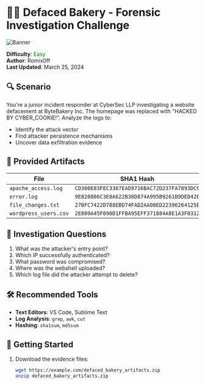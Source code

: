 # 🕵️‍♂️ Defaced Bakery - Forensic Investigation Challenge

![Banner](https://github.com/hackthebox/public-templates/blob/master/assets/banner.png?raw=true)

**Difficulty**: <span style="color:green">Easy</span>  
**Author**: Romix0ff  
**Last Updated**: March 25, 2024  

## 🔍 Scenario

You're a junior incident responder at CyberSec LLP investigating a website defacement at ByteBakery Inc. The homepage was replaced with "HACKED BY CYBER_COOKIE!". Analyze the logs to:

- Identify the attack vector
- Find attacker persistence mechanisms
- Uncover data exfiltration evidence

## 📁 Provided Artifacts

| File | SHA1 Hash |
|------|-----------|
| `apache_access.log` | `CD300E83FEC3367EAD9716BAC72D237FA7893DC9` |
| `error.log` | `9E820806C3E0A622B38D874A995B9261B9DED426` |
| `file_changes.txt` | `270FC7422D788EBD74FAD2AA08ED22396264125B` |
| `wordpress_users.csv` | `2E809A45F690D1FFBA95EFF371884A8E1A3F0312` |

## 🎯 Investigation Questions

1. What was the attacker's entry point?
2. Which IP successfully authenticated?
3. What password was compromised?
4. Where was the webshell uploaded?
5. Which log file did the attacker attempt to delete?

## 🛠️ Recommended Tools

- **Text Editors**: VS Code, Sublime Text
- **Log Analysis**: `grep`, `awk`, `cut`
- **Hashing**: `sha1sum`, `md5sum`

## 🚀 Getting Started

1. Download the evidence files:
   ```bash
   wget https://example.com/defaced_bakery_artifacts.zip
   unzip defaced_bakery_artifacts.zip
